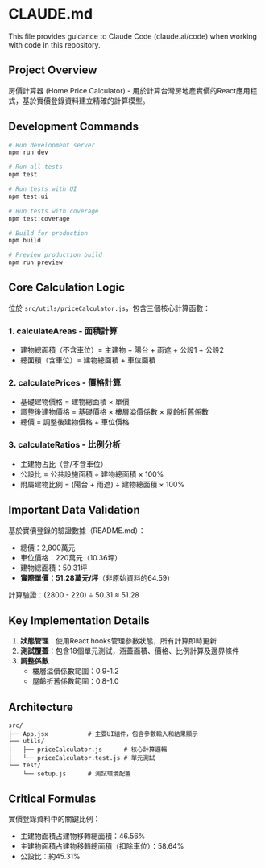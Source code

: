# CLAUDE.md

This file provides guidance to Claude Code (claude.ai/code) when working with code in this repository.

## Project Overview

房價計算器 (Home Price Calculator) - 用於計算台灣房地產實價的React應用程式，基於實價登錄資料建立精確的計算模型。

## Development Commands

```bash
# Run development server
npm run dev

# Run all tests
npm test

# Run tests with UI
npm test:ui

# Run tests with coverage
npm test:coverage

# Build for production
npm build

# Preview production build
npm run preview
```

## Core Calculation Logic

位於 `src/utils/priceCalculator.js`，包含三個核心計算函數：

### 1. calculateAreas - 面積計算
- 建物總面積（不含車位）= 主建物 + 陽台 + 雨遮 + 公設1 + 公設2
- 總面積（含車位）= 建物總面積 + 車位面積

### 2. calculatePrices - 價格計算
- 基礎建物價格 = 建物總面積 × 單價
- 調整後建物價格 = 基礎價格 × 樓層溢價係數 × 屋齡折舊係數
- 總價 = 調整後建物價格 + 車位價格

### 3. calculateRatios - 比例分析
- 主建物占比（含/不含車位）
- 公設比 = 公共設施面積 ÷ 建物總面積 × 100%
- 附屬建物比例 = (陽台 + 雨遮) ÷ 建物總面積 × 100%

## Important Data Validation

基於實價登錄的驗證數據（README.md）：
- 總價：2,800萬元
- 車位價格：220萬元（10.36坪）
- 建物總面積：50.31坪
- **實際單價：51.28萬元/坪**（非原始資料的64.59）

計算驗證：(2800 - 220) ÷ 50.31 ≈ 51.28

## Key Implementation Details

1. **狀態管理**：使用React hooks管理參數狀態，所有計算即時更新
2. **測試覆蓋**：包含18個單元測試，涵蓋面積、價格、比例計算及邊界條件
3. **調整係數**：
   - 樓層溢價係數範圍：0.9-1.2
   - 屋齡折舊係數範圍：0.8-1.0

## Architecture

```
src/
├── App.jsx           # 主要UI組件，包含參數輸入和結果顯示
├── utils/
│   ├── priceCalculator.js      # 核心計算邏輯
│   └── priceCalculator.test.js # 單元測試
└── test/
    └── setup.js      # 測試環境配置
```

## Critical Formulas

實價登錄資料中的關鍵比例：
- 主建物面積占建物移轉總面積：46.56%
- 主建物面積占建物移轉總面積（扣除車位）：58.64%
- 公設比：約45.31%